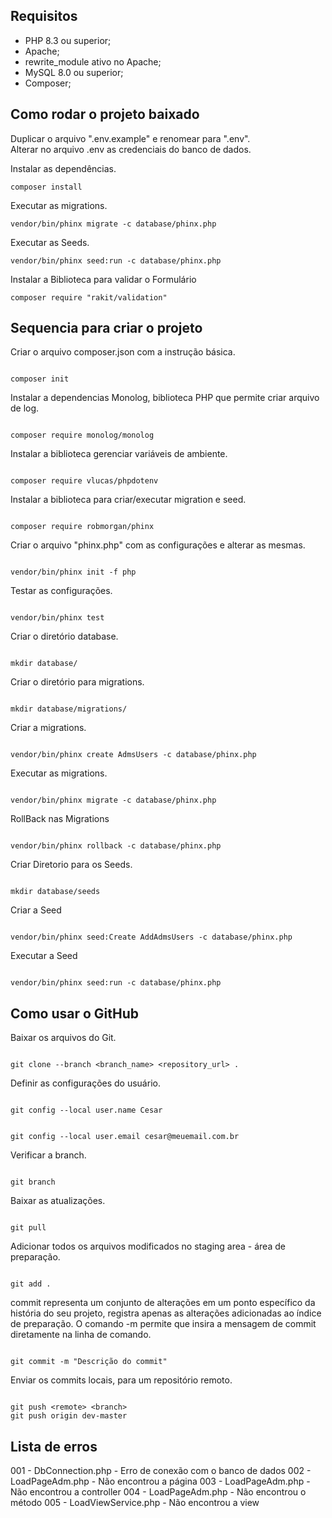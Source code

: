 ## Requisitos

- PHP 8.3 ou superior;
- Apache;
- rewrite_module ativo no Apache;
- MySQL 8.0 ou superior;
- Composer;

## Como rodar o projeto baixado

Duplicar o arquivo ".env.example" e renomear para ".env".<br>
Alterar no arquivo .env as credenciais do banco de dados.<br>

Instalar as dependências.

```
composer install
```

Executar as migrations.

```
vendor/bin/phinx migrate -c database/phinx.php
```

Executar as Seeds.

```
vendor/bin/phinx seed:run -c database/phinx.php
```

Instalar a Biblioteca para validar o Formulário

```
composer require "rakit/validation"
```

## Sequencia para criar o projeto

Criar o arquivo composer.json com a instrução básica.

```

composer init

```

Instalar a dependencias Monolog, biblioteca PHP que permite criar arquivo de log.

```

composer require monolog/monolog

```

Instalar a biblioteca gerenciar variáveis de ambiente.

```

composer require vlucas/phpdotenv

```

Instalar a biblioteca para criar/executar migration e seed.

```

composer require robmorgan/phinx

```

Criar o arquivo "phinx.php" com as configurações e alterar as mesmas.

```

vendor/bin/phinx init -f php

```

Testar as configurações.

```

vendor/bin/phinx test

```

Criar o diretório database.

```

mkdir database/

```

Criar o diretório para migrations.

```

mkdir database/migrations/

```

Criar a migrations.

```

vendor/bin/phinx create AdmsUsers -c database/phinx.php

```

Executar as migrations.

```

vendor/bin/phinx migrate -c database/phinx.php

```

RollBack nas Migrations

```

vendor/bin/phinx rollback -c database/phinx.php

```

Criar Diretorio para os Seeds.

```

mkdir database/seeds

```

Criar a Seed

```

vendor/bin/phinx seed:Create AddAdmsUsers -c database/phinx.php

```

Executar a Seed

```

vendor/bin/phinx seed:run -c database/phinx.php

```

## Como usar o GitHub

Baixar os arquivos do Git.

```

git clone --branch <branch_name> <repository_url> .

```

Definir as configurações do usuário.

```

git config --local user.name Cesar

```

```

git config --local user.email cesar@meuemail.com.br

```

Verificar a branch.

```

git branch

```

Baixar as atualizações.

```

git pull

```

Adicionar todos os arquivos modificados no staging area - área de preparação.

```

git add .

```

commit representa um conjunto de alterações em um ponto específico da história do seu projeto, registra apenas as alterações adicionadas ao índice de preparação.
O comando -m permite que insira a mensagem de commit diretamente na linha de comando.

```

git commit -m "Descrição do commit"

```

Enviar os commits locais, para um repositório remoto.

```

git push <remote> <branch>
git push origin dev-master

```

## Lista de erros

001 - DbConnection.php - Erro de conexão com o banco de dados
002 - LoadPageAdm.php - Não encontrou a página
003 - LoadPageAdm.php - Não encontrou a controller
004 - LoadPageAdm.php - Não encontrou o método
005 - LoadViewService.php - Não encontrou a view

```

```
